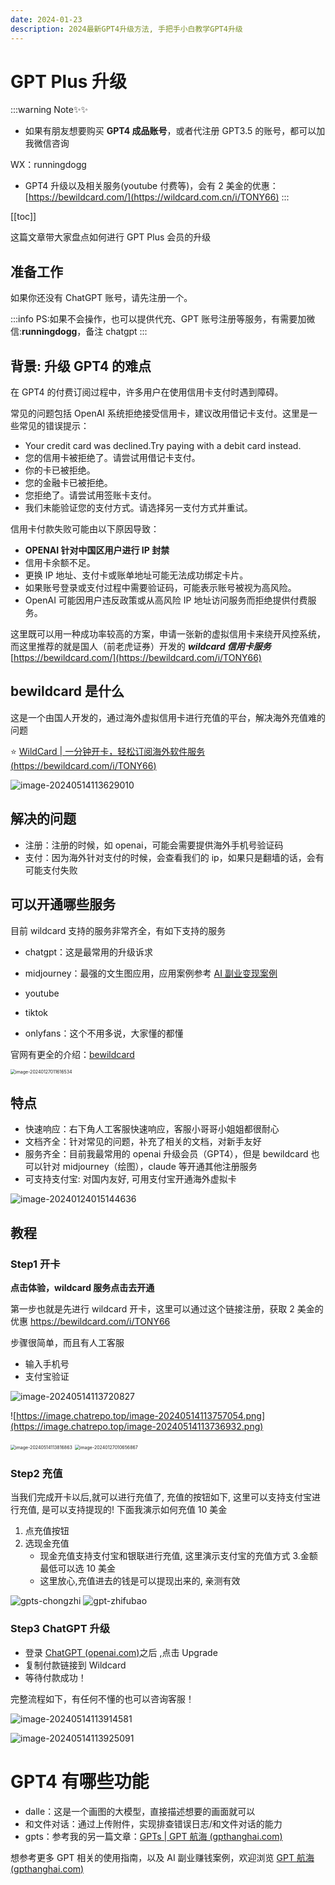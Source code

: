 ```yaml
---
date: 2024-01-23
description: 2024最新GPT4升级方法, 手把手小白教学GPT4升级
---
```


# GPT Plus 升级

:::warning Note✨✨

- 如果有朋友想要购买 **GPT4 成品账号**，或者代注册 GPT3.5 的账号，都可以加我微信咨询

WX：runningdogg

- GPT4 升级以及相关服务(youtube 付费等)，会有 2 美金的优惠：[https://bewildcard.com/](https://wildcard.com.cn/i/TONY66)
  :::

[[toc]]

这篇文章带大家盘点如何进行 GPT Plus 会员的升级

## 准备工作

如果你还没有 ChatGPT 账号，请先注册一个。

:::info
PS:如果不会操作，也可以提供代充、GPT 账号注册等服务，有需要加微信:**runningdogg**，备注 chatgpt
:::

## 背景: 升级 GPT4 的难点

在 GPT4 的付费订阅过程中，许多用户在使用信用卡支付时遇到障碍。

常见的问题包括 OpenAI 系统拒绝接受信用卡，建议改用借记卡支付。这里是一些常见的错误提示：

- Your credit card was declined.Try paying with a debit card instead.
- 您的信用卡被拒绝了。请尝试用借记卡支付。
- 你的卡已被拒绝。
- 您的金融卡已被拒绝。
- 您拒绝了。请尝试用签账卡支付。
- 我们未能验证您的支付方式。请选择另一支付方式并重试。

信用卡付款失败可能由以下原因导致：

- **OPENAI 针对中国区用户进行 IP 封禁**
- 信用卡余额不足。
- 更换 IP 地址、支付卡或账单地址可能无法成功绑定卡片。
- 如果账号登录或支付过程中需要验证码，可能表示账号被视为高风险。
- OpenAI 可能因用户违反政策或从高风险 IP 地址访问服务而拒绝提供付费服务。

这里既可以用一种成功率较高的方案，申请一张新的虚拟信用卡来绕开风控系统，而这里推荐的就是国人（前老虎证券）开发的 **_wildcard 信用卡服务_** [https://bewildcard.com/](https://bewildcard.com/i/TONY66)

## bewildcard 是什么

这是一个由国人开发的，通过海外虚拟信用卡进行充值的平台，解决海外充值难的问题

⭐️ [WildCard | 一分钟开卡，轻松订阅海外软件服务 (https://bewildcard.com/i/TONY66)](https://bewildcard.com/i/TONY66)

![image-20240514113629010](https://image.chatrepo.top/image-20240514113629010.png)

## 解决的问题

- 注册：注册的时候，如 openai，可能会需要提供海外手机号验证码
- 支付：因为海外针对支付的时候，会查看我们的 ip，如果只是翻墙的话，会有可能支付失败

## 可以开通哪些服务

目前 wildcard 支持的服务非常齐全，有如下支持的服务

- chatgpt：这是最常用的升级诉求
- midjourney：最强的文生图应用，应用案例参考 [AI 副业变现案例](./gpt-money)

- youtube
- tiktok
- onlyfans：这个不用多说，大家懂的都懂

官网有更全的介绍：[bewildcard](https://bewildcard.com/i/TONY66)

<img src="https://image.chatrepo.top/202401270116603.png" alt="image-20240127011616534" style="zoom:50%;" />

## 特点

- 快速响应：右下角人工客服快速响应，客服小哥哥小姐姐都很耐心
- 文档齐全：针对常见的问题，补充了相关的文档，对新手友好
- 服务齐全：目前我最常用的 openai 升级会员（GPT4），但是 bewildcard 也可以针对 midjourney（绘图），claude 等开通其他注册服务
- 可支持支付宝: 对国内友好, 可用支付宝开通海外虚拟卡

![image-20240124015144636](https://chatrepo.top/image-20240124015144636.png)

## 教程

### Step1 开卡

**点击体验，wildcard 服务点击去开通**

第一步也就是先进行 wildcard 开卡，这里可以通过这个链接注册，获取 2 美金的优惠 https://bewildcard.com/i/TONY66

步骤很简单，而且有人工客服

- 输入手机号
- 支付宝验证

![image-20240514113720827](https://image.chatrepo.top/image-20240514113720827.png)

![https://image.chatrepo.top/image-20240514113757054.png](https://image.chatrepo.top/image-20240514113736932.png)

<img src="https://image.chatrepo.top/image-20240514113816863.png" alt="image-20240514113816863" style="zoom:50%;" />

<img src="https://image.chatrepo.top/202401270107666.png" alt="image-20240127010656867" style="zoom:50%;" />

### Step2 充值

当我们完成开卡以后,就可以进行充值了, 充值的按钮如下, 这里可以支持支付宝进行充值, 是可以支持提现的! 下面我演示如何充值 10 美金

1. 点充值按钮
2. 选现金充值
   - 现金充值支持支付宝和银联进行充值, 这里演示支付宝的充值方式 3.金额最低可以选 10 美金
   - 这里放心,充值进去的钱是可以提现出来的, 亲测有效

![gpts-chongzhi](https://chatrepo.top/gpts-chongzhi.png)
![gpt-zhifubao](https://chatrepo.top/gpts-zhifubao.png)

### Step3 ChatGPT 升级

- 登录 [ChatGPT (openai.com)](https://chat.openai.com/)之后 ,点击 Upgrade
- 复制付款链接到 Wildcard
- 等待付款成功！

完整流程如下，有任何不懂的也可以咨询客服！

![image-20240514113914581](https://image.chatrepo.top/image-20240514113914581.png)

![image-20240514113925091](https://image.chatrepo.top/image-20240514113925091.png)

# GPT4 有哪些功能

- dalle：这是一个画图的大模型，直接描述想要的画面就可以
- 和文件对话：通过上传附件，实现排查错误日志/和文件对话的能力
- gpts：参考我的另一篇文章：[GPTs | GPT 航海 (gpthanghai.com)](https://gpthanghai.com/posts/gpt/gpts.html)

想参考更多 GPT 相关的使用指南，以及 AI 副业赚钱案例，欢迎浏览 [GPT 航海 (gpthanghai.com)](https://gpthanghai.com/)
